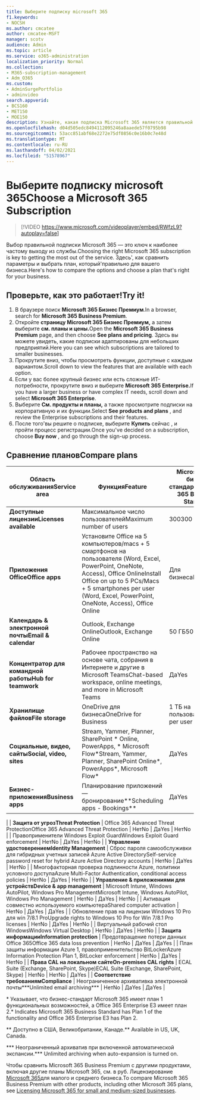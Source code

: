 ```yaml
---
title: Выберите подписку microsoft 365
f1.keywords:
- NOCSH
ms.author: cmcatee
author: cmcatee-MSFT
manager: scotv
audience: Admin
ms.topic: article
ms.service: o365-administration
localization_priority: Normal
ms.collection:
- M365-subscription-management
- Adm_O365
ms.custom:
- AdminSurgePortfolio
- adminvideo
search.appverid:
- BCS160
- MET150
- MOE150
description: Узнайте, какая подписка Microsoft 365 является правильной для вашей организации.
ms.openlocfilehash: d04d505edc8494112095246a8aaede57f0795b98
ms.sourcegitcommit: 53acc851abf68e2272e75df0856c0e16b0c7e48d
ms.translationtype: MT
ms.contentlocale: ru-RU
ms.lasthandoff: 04/02/2021
ms.locfileid: "51578967"
---
```

# <a name="choose-a-microsoft-365-subscription"></a><span data-ttu-id="52010-103">Выберите подписку microsoft 365</span><span class="sxs-lookup"><span data-stu-id="52010-103">Choose a Microsoft 365 Subscription</span></span>

> [!VIDEO https://www.microsoft.com/videoplayer/embed/RWfzL9?autoplay=false]

<span data-ttu-id="52010-104">Выбор правильной подписки Microsoft 365 — это ключ к наиболее частому выходу из службы.</span><span class="sxs-lookup"><span data-stu-id="52010-104">Choosing the right Microsoft 365 subscription is key to getting the most out of the service.</span></span> <span data-ttu-id="52010-105">Здесь&#39;, как сравнить параметры и выбрать план, который&#39;правильно для вашего бизнеса.</span><span class="sxs-lookup"><span data-stu-id="52010-105">Here&#39;s how to compare the options and choose a plan that&#39;s right for your business.</span></span>

## <a name="try-it"></a><span data-ttu-id="52010-106">Проверьте, как это работает!</span><span class="sxs-lookup"><span data-stu-id="52010-106">Try it!</span></span>

1. <span data-ttu-id="52010-107">В браузере поиск  **Microsoft 365 Бизнес Премиум**.</span><span class="sxs-lookup"><span data-stu-id="52010-107">In a browser, search for  **Microsoft 365 Business Premium**.</span></span>
2. <span data-ttu-id="52010-108">Откройте **страницу Microsoft 365 Бизнес Премиум,** а затем выберите **см. планы и цены.**</span><span class="sxs-lookup"><span data-stu-id="52010-108">Open the  **Microsoft 365 Business Premium**  page, and then choose  **See plans and pricing**.</span></span> <span data-ttu-id="52010-109">Здесь вы можете увидеть, какие подписки адаптированы для небольших предприятий.</span><span class="sxs-lookup"><span data-stu-id="52010-109">Here you can see which subscriptions are tailored to smaller businesses.</span></span>
3. <span data-ttu-id="52010-110">Прокрутите вниз, чтобы просмотреть функции, доступные с каждым вариантом.</span><span class="sxs-lookup"><span data-stu-id="52010-110">Scroll down to view the features that are available with each option.</span></span>
4. <span data-ttu-id="52010-111">Если у вас более крупный бизнес или есть сложные ИТ-потребности, прокрутите вниз и выберите **Microsoft 365 Enterprise.**</span><span class="sxs-lookup"><span data-stu-id="52010-111">If you have a larger business or have complex IT needs, scroll down and select  **Microsoft 365 Enterprise**.</span></span>
5. <span data-ttu-id="52010-112">Выберите  **См. продукты и планы,** а также просмотрите подписки на корпоративную и их функции.</span><span class="sxs-lookup"><span data-stu-id="52010-112">Select  **See products and plans** , and review the Enterprise subscriptions and their features.</span></span>
6. <span data-ttu-id="52010-113">После того&#39;вы решите о подписке, выберите  **Купить** сейчас , и пройти процесс регистрации.</span><span class="sxs-lookup"><span data-stu-id="52010-113">Once you&#39;ve decided on a subscription, choose  **Buy now** , and go through the sign-up process.</span></span>

## <a name="compare-plans"></a><span data-ttu-id="52010-114">Сравнение планов</span><span class="sxs-lookup"><span data-stu-id="52010-114">Compare plans</span></span>

| <span data-ttu-id="52010-115">**Область обслуживания**</span><span class="sxs-lookup"><span data-stu-id="52010-115">**Service area**</span></span> | <span data-ttu-id="52010-116">**Функция**</span><span class="sxs-lookup"><span data-stu-id="52010-116">**Feature**</span></span> | <span data-ttu-id="52010-117">**Microsoft 365 бизнес стандарт**</span><span class="sxs-lookup"><span data-stu-id="52010-117">**Microsoft 365 Business Standard**</span></span> | <span data-ttu-id="52010-118">**Microsoft 365 бизнес премиум**</span><span class="sxs-lookup"><span data-stu-id="52010-118">**Microsoft 365 Business Premium**</span></span> | <span data-ttu-id="52010-119">**Office 365 корпоративный E3**</span><span class="sxs-lookup"><span data-stu-id="52010-119">**Office 365 Enterprise E3**</span></span> |
| --- | --- | --- | --- | --- |
| <span data-ttu-id="52010-120">**Доступные лицензии**</span><span class="sxs-lookup"><span data-stu-id="52010-120">**Licenses available**</span></span> | <span data-ttu-id="52010-121">Максимальное число пользователей</span><span class="sxs-lookup"><span data-stu-id="52010-121">Maximum number of users</span></span> | <span data-ttu-id="52010-122">300</span><span class="sxs-lookup"><span data-stu-id="52010-122">300</span></span> | <span data-ttu-id="52010-123">300</span><span class="sxs-lookup"><span data-stu-id="52010-123">300</span></span> | <span data-ttu-id="52010-124">Без ограничений</span><span class="sxs-lookup"><span data-stu-id="52010-124">Unlimited</span></span> |
| <span data-ttu-id="52010-125">**Приложения Office**</span><span class="sxs-lookup"><span data-stu-id="52010-125">**Office apps**</span></span> | <span data-ttu-id="52010-126">Установите Office на 5 компьютеров/macs + 5 смартфонов на пользователя (Word, Excel, PowerPoint, OneNote, Access), Office Online</span><span class="sxs-lookup"><span data-stu-id="52010-126">Install Office on up to 5 PCs/Macs + 5 smartphones per user (Word, Excel, PowerPoint, OneNote, Access), Office Online</span></span> | <span data-ttu-id="52010-127">Для бизнеса</span><span class="sxs-lookup"><span data-stu-id="52010-127">Business</span></span> | <span data-ttu-id="52010-128">Для бизнеса</span><span class="sxs-lookup"><span data-stu-id="52010-128">Business</span></span> | <span data-ttu-id="52010-129">ProPlus</span><span class="sxs-lookup"><span data-stu-id="52010-129">ProPlus</span></span> |
| <span data-ttu-id="52010-130">**Календарь &amp; электронной почты**</span><span class="sxs-lookup"><span data-stu-id="52010-130">**Email &amp; calendar**</span></span> | <span data-ttu-id="52010-131">Outlook, Exchange Online</span><span class="sxs-lookup"><span data-stu-id="52010-131">Outlook, Exchange Online</span></span> | <span data-ttu-id="52010-132">50 ГБ</span><span class="sxs-lookup"><span data-stu-id="52010-132">50 GB</span></span> | <span data-ttu-id="52010-133">50 ГБ</span><span class="sxs-lookup"><span data-stu-id="52010-133">50 GB</span></span> | <span data-ttu-id="52010-134">100 ГБ</span><span class="sxs-lookup"><span data-stu-id="52010-134">100 GB</span></span> |
| <span data-ttu-id="52010-135">**Концентратор для командной работы**</span><span class="sxs-lookup"><span data-stu-id="52010-135">**Hub for teamwork**</span></span> | <span data-ttu-id="52010-136">Рабочее пространство на основе чата, собрания в Интернете и другие в Microsoft Teams</span><span class="sxs-lookup"><span data-stu-id="52010-136">Chat-based workspace, online meetings, and more in Microsoft Teams</span></span> | <span data-ttu-id="52010-137">Да</span><span class="sxs-lookup"><span data-stu-id="52010-137">Yes</span></span> | <span data-ttu-id="52010-138">Да</span><span class="sxs-lookup"><span data-stu-id="52010-138">Yes</span></span> | <span data-ttu-id="52010-139">Да</span><span class="sxs-lookup"><span data-stu-id="52010-139">Yes</span></span> |
| <span data-ttu-id="52010-140">**Хранилище файлов**</span><span class="sxs-lookup"><span data-stu-id="52010-140">**File storage**</span></span> | <span data-ttu-id="52010-141">OneDrive для бизнеса</span><span class="sxs-lookup"><span data-stu-id="52010-141">OneDrive for Business</span></span> | <span data-ttu-id="52010-142">1 ТБ на пользователя</span><span class="sxs-lookup"><span data-stu-id="52010-142">1 TB per user</span></span> | <span data-ttu-id="52010-143">1 ТБ на пользователя</span><span class="sxs-lookup"><span data-stu-id="52010-143">1 TB per user</span></span> | <span data-ttu-id="52010-144">Без ограничений</span><span class="sxs-lookup"><span data-stu-id="52010-144">Unlimited</span></span> |
| <span data-ttu-id="52010-145">**Социальные, видео, сайты**</span><span class="sxs-lookup"><span data-stu-id="52010-145">**Social, video, sites**</span></span> | <span data-ttu-id="52010-146">Stream, Yammer, Planner, SharePoint \* Online, PowerApps, \* Microsoft Flow\*</span><span class="sxs-lookup"><span data-stu-id="52010-146">Stream, Yammer, Planner, SharePoint Online\*, PowerApps\*, Microsoft Flow\*</span></span> | <span data-ttu-id="52010-147">Да</span><span class="sxs-lookup"><span data-stu-id="52010-147">Yes</span></span> | <span data-ttu-id="52010-148">Да</span><span class="sxs-lookup"><span data-stu-id="52010-148">Yes</span></span> | <span data-ttu-id="52010-149">Да</span><span class="sxs-lookup"><span data-stu-id="52010-149">Yes</span></span> |
| <span data-ttu-id="52010-150">**Бизнес-приложения**</span><span class="sxs-lookup"><span data-stu-id="52010-150">**Business apps**</span></span> | <span data-ttu-id="52010-151">Планирование приложений — бронирование\*\*</span><span class="sxs-lookup"><span data-stu-id="52010-151">Scheduling apps - Bookings\*\*</span></span> | <span data-ttu-id="52010-152">Да</span><span class="sxs-lookup"><span data-stu-id="52010-152">Yes</span></span> | <span data-ttu-id="52010-153">Да</span><span class="sxs-lookup"><span data-stu-id="52010-153">Yes</span></span> | <span data-ttu-id="52010-154">Да</span><span class="sxs-lookup"><span data-stu-id="52010-154">Yes</span></span> |
|
| <span data-ttu-id="52010-155">**Защита от угроз**</span><span class="sxs-lookup"><span data-stu-id="52010-155">**Threat Protection**</span></span> | <span data-ttu-id="52010-156">Office 365 Advanced Threat Protection</span><span class="sxs-lookup"><span data-stu-id="52010-156">Office 365 Advanced Threat Protection</span></span> | <span data-ttu-id="52010-157">Нет</span><span class="sxs-lookup"><span data-stu-id="52010-157">No</span></span> | <span data-ttu-id="52010-158">Да</span><span class="sxs-lookup"><span data-stu-id="52010-158">Yes</span></span> | <span data-ttu-id="52010-159">Нет</span><span class="sxs-lookup"><span data-stu-id="52010-159">No</span></span> |
 | <span data-ttu-id="52010-160">Правоприменители Windows Exploit Guard</span><span class="sxs-lookup"><span data-stu-id="52010-160">Windows Exploit Guard enforcement</span></span> | <span data-ttu-id="52010-161">Нет</span><span class="sxs-lookup"><span data-stu-id="52010-161">No</span></span> | <span data-ttu-id="52010-162">Да</span><span class="sxs-lookup"><span data-stu-id="52010-162">Yes</span></span> | <span data-ttu-id="52010-163">Нет</span><span class="sxs-lookup"><span data-stu-id="52010-163">No</span></span> |
| <span data-ttu-id="52010-164">**Управление удостоверением**</span><span class="sxs-lookup"><span data-stu-id="52010-164">**Identity Management**</span></span> | <span data-ttu-id="52010-165">Сброс пароля самообслуживки для гибридных учетных записей Azure Active Directory</span><span class="sxs-lookup"><span data-stu-id="52010-165">Self-service password reset for hybrid Azure Active Directory accounts</span></span> | <span data-ttu-id="52010-166">Нет</span><span class="sxs-lookup"><span data-stu-id="52010-166">No</span></span> | <span data-ttu-id="52010-167">Да</span><span class="sxs-lookup"><span data-stu-id="52010-167">Yes</span></span> | <span data-ttu-id="52010-168">Нет</span><span class="sxs-lookup"><span data-stu-id="52010-168">No</span></span> |
 | <span data-ttu-id="52010-169">Многофакторная проверка подлинности Azure, политики условного доступа</span><span class="sxs-lookup"><span data-stu-id="52010-169">Azure Multi-Factor Authentication, conditional access policies</span></span> | <span data-ttu-id="52010-170">Нет</span><span class="sxs-lookup"><span data-stu-id="52010-170">No</span></span> | <span data-ttu-id="52010-171">Да</span><span class="sxs-lookup"><span data-stu-id="52010-171">Yes</span></span> | <span data-ttu-id="52010-172">Нет</span><span class="sxs-lookup"><span data-stu-id="52010-172">No</span></span> |
| <span data-ttu-id="52010-173">**Управление &amp; приложениями для устройств**</span><span class="sxs-lookup"><span data-stu-id="52010-173">**Device &amp; app management**</span></span> | <span data-ttu-id="52010-174">Microsoft Intune, Windows AutoPilot, Windows Pro Management</span><span class="sxs-lookup"><span data-stu-id="52010-174">Microsoft Intune, Windows AutoPilot, Windows Pro Management</span></span> | <span data-ttu-id="52010-175">Нет</span><span class="sxs-lookup"><span data-stu-id="52010-175">No</span></span> | <span data-ttu-id="52010-176">Да</span><span class="sxs-lookup"><span data-stu-id="52010-176">Yes</span></span> | <span data-ttu-id="52010-177">Нет</span><span class="sxs-lookup"><span data-stu-id="52010-177">No</span></span> |
 | <span data-ttu-id="52010-178">Активация совместно используемого компьютера</span><span class="sxs-lookup"><span data-stu-id="52010-178">Shared computer activation</span></span> | <span data-ttu-id="52010-179">Нет</span><span class="sxs-lookup"><span data-stu-id="52010-179">No</span></span> | <span data-ttu-id="52010-180">Да</span><span class="sxs-lookup"><span data-stu-id="52010-180">Yes</span></span> | <span data-ttu-id="52010-181">Да</span><span class="sxs-lookup"><span data-stu-id="52010-181">Yes</span></span> |
 | <span data-ttu-id="52010-182">Обновление прав на лицензии Windows 10 Pro для win 7/8.1 Pro</span><span class="sxs-lookup"><span data-stu-id="52010-182">Upgrade rights to Windows 10 Pro for Win 7/8.1 Pro licenses</span></span> | <span data-ttu-id="52010-183">Нет</span><span class="sxs-lookup"><span data-stu-id="52010-183">No</span></span> | <span data-ttu-id="52010-184">Да</span><span class="sxs-lookup"><span data-stu-id="52010-184">Yes</span></span> | <span data-ttu-id="52010-185">Нет</span><span class="sxs-lookup"><span data-stu-id="52010-185">No</span></span> |
 | <span data-ttu-id="52010-186">Виртуальный рабочий стол Windows</span><span class="sxs-lookup"><span data-stu-id="52010-186">Windows Virtual Desktop</span></span> | <span data-ttu-id="52010-187">Нет</span><span class="sxs-lookup"><span data-stu-id="52010-187">No</span></span> | <span data-ttu-id="52010-188">Да</span><span class="sxs-lookup"><span data-stu-id="52010-188">Yes</span></span> | <span data-ttu-id="52010-189">Нет</span><span class="sxs-lookup"><span data-stu-id="52010-189">No</span></span> |
| <span data-ttu-id="52010-190">**Защита информации**</span><span class="sxs-lookup"><span data-stu-id="52010-190">**Information protection**</span></span> | <span data-ttu-id="52010-191">Предотвращение потери данных Office 365</span><span class="sxs-lookup"><span data-stu-id="52010-191">Office 365 data loss prevention</span></span> | <span data-ttu-id="52010-192">Нет</span><span class="sxs-lookup"><span data-stu-id="52010-192">No</span></span> | <span data-ttu-id="52010-193">Да</span><span class="sxs-lookup"><span data-stu-id="52010-193">Yes</span></span> | <span data-ttu-id="52010-194">Да</span><span class="sxs-lookup"><span data-stu-id="52010-194">Yes</span></span> |
 | <span data-ttu-id="52010-195">План защиты информации Azure 1, правоприменительство BitLocker</span><span class="sxs-lookup"><span data-stu-id="52010-195">Azure Information Protection Plan 1, BitLocker enforcement</span></span> | <span data-ttu-id="52010-196">Нет</span><span class="sxs-lookup"><span data-stu-id="52010-196">No</span></span> | <span data-ttu-id="52010-197">Да</span><span class="sxs-lookup"><span data-stu-id="52010-197">Yes</span></span> | <span data-ttu-id="52010-198">Нет</span><span class="sxs-lookup"><span data-stu-id="52010-198">No</span></span> |
| <span data-ttu-id="52010-199">**Права CAL на локальном сайте**</span><span class="sxs-lookup"><span data-stu-id="52010-199">**On-premises CAL rights**</span></span> | <span data-ttu-id="52010-200">ECAL Suite (Exchange, SharePoint, Skype)</span><span class="sxs-lookup"><span data-stu-id="52010-200">ECAL Suite (Exchange, SharePoint, Skype)</span></span> | <span data-ttu-id="52010-201">Нет</span><span class="sxs-lookup"><span data-stu-id="52010-201">No</span></span> | <span data-ttu-id="52010-202">Нет</span><span class="sxs-lookup"><span data-stu-id="52010-202">No</span></span> | <span data-ttu-id="52010-203">Да</span><span class="sxs-lookup"><span data-stu-id="52010-203">Yes</span></span> |
| <span data-ttu-id="52010-204">**Соответствие требованиям**</span><span class="sxs-lookup"><span data-stu-id="52010-204">**Compliance**</span></span> | <span data-ttu-id="52010-205">Неограниченное архивативка электронной почты\*\*\*</span><span class="sxs-lookup"><span data-stu-id="52010-205">Unlimited email archiving\*\*\*</span></span> | <span data-ttu-id="52010-206">Нет</span><span class="sxs-lookup"><span data-stu-id="52010-206">No</span></span> | <span data-ttu-id="52010-207">Да</span><span class="sxs-lookup"><span data-stu-id="52010-207">Yes</span></span> | <span data-ttu-id="52010-208">Да</span><span class="sxs-lookup"><span data-stu-id="52010-208">Yes</span></span> |

<span data-ttu-id="52010-209">\* Указывает, что бизнес-стандарт Microsoft 365 имеет план 1 функциональных возможностей, а Office 365 Enterprise E3 имеет план 2.</span><span class="sxs-lookup"><span data-stu-id="52010-209">\* Indicates Microsoft 365 Business Standard has Plan 1 of the functionality and Office 365 Enterprise E3 has Plan 2.</span></span>

<span data-ttu-id="52010-210">\*\* Доступно в США, Великобритании, Канаде.</span><span class="sxs-lookup"><span data-stu-id="52010-210">\*\* Available in US, UK, Canada.</span></span>

<span data-ttu-id="52010-211">\*\*\* Неограниченный архиватив при включенной автоматической экспансии.</span><span class="sxs-lookup"><span data-stu-id="52010-211">\*\*\* Unlimited archiving when auto-expansion is turned on.</span></span>

<span data-ttu-id="52010-212">Чтобы сравнить Microsoft 365 Business Premium с другими продуктами, включая другие планы Microsoft 365, см. в руб. Лицензирование [Microsoft 365](/office365/servicedescriptions/microsoft-365-service-descriptions/licensing-microsoft-365-in-smb)для малого и среднего бизнеса.</span><span class="sxs-lookup"><span data-stu-id="52010-212">To compare Microsoft 365 Business Premium with other products, including other Microsoft 365 plans, see [Licensing Microsoft 365 for small and medium-sized businesses](/office365/servicedescriptions/microsoft-365-service-descriptions/licensing-microsoft-365-in-smb).</span></span>